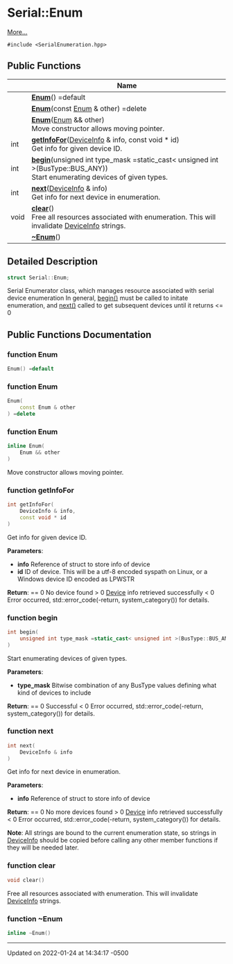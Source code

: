 # Serial::Enum


 [More...](#detailed-description)


`#include <SerialEnumeration.hpp>`

## Public Functions

|                | Name           |
| -------------- | -------------- |
| | **[Enum](struct_serial_1_1_enum/#function-enum)**() =default |
| | **[Enum](struct_serial_1_1_enum/#function-enum)**(const [Enum](struct_serial_1_1_enum/) & other) =delete |
| | **[Enum](struct_serial_1_1_enum/#function-enum)**([Enum](struct_serial_1_1_enum/) && other)<br>Move constructor allows moving pointer.  |
| int | **[getInfoFor](struct_serial_1_1_enum/#function-getinfofor)**([DeviceInfo](struct_serial_1_1_device_info/) & info, const void * id)<br>Get info for given device ID.  |
| int | **[begin](struct_serial_1_1_enum/#function-begin)**(unsigned int type_mask =static_cast< unsigned int >(BusType::BUS_ANY))<br>Start enumerating devices of given types.  |
| int | **[next](struct_serial_1_1_enum/#function-next)**([DeviceInfo](struct_serial_1_1_device_info/) & info)<br>Get info for next device in enumeration.  |
| void | **[clear](struct_serial_1_1_enum/#function-clear)**()<br>Free all resources associated with enumeration. This will invalidate [DeviceInfo](struct_serial_1_1_device_info/) strings.  |
| | **[~Enum](struct_serial_1_1_enum/#function-~enum)**() |

## Detailed Description

```cpp
struct Serial::Enum;
```


Serial Enumerator class, which manages resource associated with serial device enumeration In general, [begin()](struct_serial_1_1_enum/#function-begin) must be called to initate enumeration, and [next()](struct_serial_1_1_enum/#function-next) called to get subsequent devices until it returns <= 0 

## Public Functions Documentation

### function Enum

```cpp
Enum() =default
```


### function Enum

```cpp
Enum(
    const Enum & other
) =delete
```


### function Enum

```cpp
inline Enum(
    Enum && other
)
```

Move constructor allows moving pointer. 

### function getInfoFor

```cpp
int getInfoFor(
    DeviceInfo & info,
    const void * id
)
```

Get info for given device ID. 

**Parameters**: 

  * **info** Reference of struct to store info of device 
  * **id** ID of device. This will be a utf-8 encoded syspath on Linux, or a Windows device ID encoded as LPWSTR 


**Return**: == 0 No device found > 0 [Device](struct_serial_1_1_device/) info retrieved successfully < 0 Error occurred, std::error_code(-return, system_category()) for details. 

### function begin

```cpp
int begin(
    unsigned int type_mask =static_cast< unsigned int >(BusType::BUS_ANY)
)
```

Start enumerating devices of given types. 

**Parameters**: 

  * **type_mask** Bitwise combination of any BusType values defining what kind of devices to include 


**Return**: == 0 Successful < 0 Error occurred, std::error_code(-return, system_category()) for details. 

### function next

```cpp
int next(
    DeviceInfo & info
)
```

Get info for next device in enumeration. 

**Parameters**: 

  * **info** Reference of struct to store info of device 


**Return**: == 0 No more devices found > 0 [Device](struct_serial_1_1_device/) info retrieved successfully < 0 Error occurred, std::error_code(-return, system_category()) for details. 

**Note**: All strings are bound to the current enumeration state, so strings in [DeviceInfo](struct_serial_1_1_device_info/) should be copied before calling any other member functions if they will be needed later. 

### function clear

```cpp
void clear()
```

Free all resources associated with enumeration. This will invalidate [DeviceInfo](struct_serial_1_1_device_info/) strings. 

### function ~Enum

```cpp
inline ~Enum()
```


-------------------------------

Updated on 2022-01-24 at 14:34:17 -0500